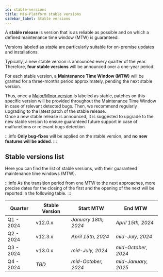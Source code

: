 ```yaml
---
id: stable-versions
title: Mia-Platform stable versions
sidebar_label: Stable versions
---
```


A **stable release** is version that is as reliable as possible and on which a defined maintenance time window (MTW) is guaranteed.

Versions labeled as _stable_ are particularly suitable for on-premise updates and installations.

Typically, a new stable version is announced every quarter of the year. Therefore, __four stable versions__ will be announced over a one-year period.

For each stable version, a **Maintenance Time Window (MTW)** will be granted for a three-months period approximately, pending the next stable version.

Thus, once a [Major/Minor version](/info/version_policy.md) is labeled as stable, patches on this specific version will be provided throughout the Maintenance Time Window in case of relevant detected bugs. Then, we recommend regularly upgrading to the latest patch of the stable release.  
Once a new stable release is announced, it is suggested to upgrade to the new stable version to ensure guaranteed future support in case of malfunctions or relevant bugs detection.

:::info
**Only bug-fixes** will be applied on the stable version, and __no new features will be added__.
:::

## Stable versions list

Here you can find the list of stable versions, with their guaranteed maintenance time windows (MTW).

:::info
As the transition period from one MTW to the next approaches, more precise dates for the closing of the first and the opening of the next will be reported in the following table.
:::

|  Quarter  | Stable Version |      Start MTW       |       End MTW        |
|-----------|----------------|----------------------|----------------------|
| Q1 - 2024 |    v12.0.x     | _January 18th, 2024_ |  _April 15th, 2024_  |
| Q2 - 2024 |    v12.3.x     |  _April 15th, 2024_  |  _mid-July, 2024_    |
| Q3 - 2024 |    v13.0.x     |  _mid-July, 2024_    | _mid-October, 2024_  |
| Q4 - 2024 |     _TBD_      | _mid-October, 2024_  | _mid-January, 2025_  |
